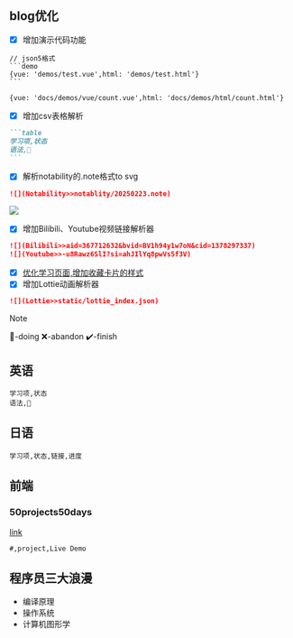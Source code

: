 ## blog优化

* [x] 增加演示代码功能

````text
// json5格式
```demo
{vue: 'demos/test.vue',html: 'demos/test.html'}
```
````

```demo
{vue: 'docs/demos/vue/count.vue',html: 'docs/demos/html/count.html'}
```

* [x] 增加csv表格解析

````markdown
```table
学习项,状态
语法,🚀
```
````

* [x] 解析notability的.note格式to svg

```markdown
![](Notability>>notablity/20250223.note)
```


![](Notability>>notability/20250223.note)


* [x] 增加Bilibili、Youtube视频链接解析器

```markdown
![](Bilibili>>aid=367712632&bvid=BV1h94y1w7oN&cid=1378297337)
![](Youtube>>-u8Rawz6SlI?si=ahJIlYq8pwVs5f3V)
```

* [x] [优化学习页面,增加收藏卡片的样式](docs/project.md)
* [x] 增加Lottie动画解析器

```markdown
![](Lottie>>static/lottie_index.json)
```

> [!note]
> 🚀-doing ❌-abandon ✔️-finish

## 英语

```table
学习项,状态
语法,🚀
```

## 日语

```table
学习项,状态,链接,进度
```

## 前端

### 50projects50days

[link](https://github.com/bradtraversy/50projects50days)

```table
#,project,Live Demo
```

## 程序员三大浪漫
* 编译原理
* 操作系统
* 计算机图形学